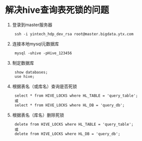 # 解决hive查询表死锁的问题

1. 登录到master服务器
	
		ssh -i yintech_hdp_dev_rsa root@master.bigdata.ytx.com
		
2. 连接本地mysql元数据库

		mysql -uhive -pHive_123456
		
3. 制定数据库

		show databases;
		use hive;
		
4. 根据表名（或库名）查询是否死锁

		select * from HIVE_LOCKS where HL_TABLE = 'query_table';
		或
		select * from HIVE_LOCKS where HL_DB = 'query_db';
		
5. 根据表名（库名）删除死锁

		delete from HIVE_LOCKS where HL_TABLE = 'query_table';
		或
		delete from HIVE_LOCKS where HL_DB = 'query_db';